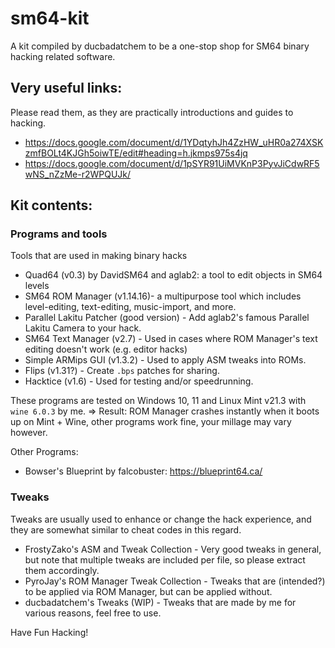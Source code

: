 # sm64-kit

A kit compiled by ducbadatchem to be a one-stop shop for SM64 binary hacking related software. 

## Very useful links:
Please read them, as they are practically introductions and guides to hacking.
- https://docs.google.com/document/d/1YDqtyhJh4ZzHW_uHR0a274XSKzmfBOLt4KJGh5oiwTE/edit#heading=h.jkmps975s4jq
- https://docs.google.com/document/d/1pSYR91UiMVKnP3PyvJiCdwRF5wNS_nZzMe-r2WPQUJk/ 


## Kit contents:
### Programs and tools
Tools that are used in making binary hacks
- Quad64 (v0.3) by DavidSM64 and aglab2: a tool to edit objects in SM64 levels
- SM64 ROM Manager (v1.14.16)- a multipurpose tool which includes level-editing, text-editing, music-import, and more.
- Parallel Lakitu Patcher (good version) - Add aglab2's famous Parallel Lakitu Camera to your hack. 
- SM64 Text Manager (v2.7) - Used in cases where ROM Manager's text editing doesn't work (e.g. editor hacks)
- Simple ARMips GUI (v1.3.2) - Used to apply ASM tweaks into ROMs. 
- Flips (v1.31?) - Create `.bps` patches for sharing.
- Hacktice (v1.6) - Used for testing and/or speedrunning.

These programs are tested on Windows 10, 11 and Linux Mint v21.3 with `wine 6.0.3` by me.
=> Result: ROM Manager crashes instantly when it boots up on Mint + Wine, other programs work fine, your millage may vary however. 

Other Programs:
- Bowser's Blueprint by falcobuster: https://blueprint64.ca/
### Tweaks 
Tweaks are usually used to enhance or change the hack experience, and they are somewhat similar to cheat codes in this regard.
- FrostyZako's ASM and Tweak Collection - Very good tweaks in general, but note that multiple tweaks are included per file, so please extract them accordingly.
- PyroJay's ROM Manager Tweak Collection - Tweaks that are (intended?) to be applied via ROM Manager, but can be applied without.
- ducbadatchem's Tweaks (WIP) - Tweaks that are made by me for various reasons, feel free to use. 

Have Fun Hacking! 

